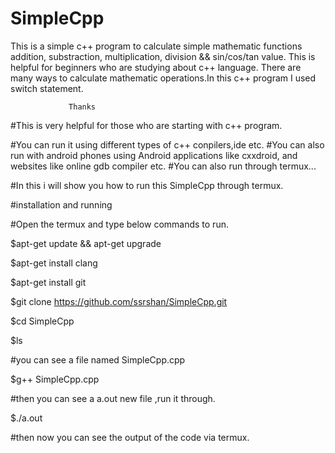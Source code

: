 # SimpleCpp

This is a simple c++ program to calculate simple mathematic functions addition, substraction, multiplication, division &amp;&amp; sin/cos/tan value. This is helpful for beginners who are studying about c++ language. There are many ways to calculate mathematic operations.In this c++ program I used switch statement.

                 Thanks


#This is very helpful for those who are starting with c++ program.

#You can run it using different types of c++ conpilers,ide etc.
#You can also run with android phones using Android applications like cxxdroid, and websites like online gdb compiler etc.
#You can also run through termux... 

#In this i will show you how to run this SimpleCpp through termux.

#installation and running

#Open the termux and type below commands to run.


$apt-get update && apt-get upgrade

$apt-get install clang

$apt-get install git

$git clone 
https://github.com/ssrshan/SimpleCpp.git

$cd SimpleCpp

$ls

#you can see a file named SimpleCpp.cpp

$g++ SimpleCpp.cpp


#then you can see a a.out new file ,run it through.

$./a.out

#then now you can see the output of the code via termux.



